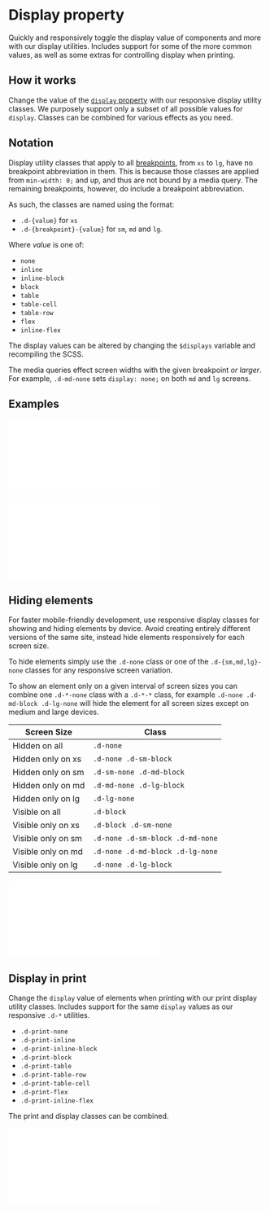 # Display property

Quickly and responsively toggle the display value of components and more with our display utilities. Includes support for some of the more common values, as well as some extras for controlling display when printing.

## How it works

Change the value of the [`display` property](https://developer.mozilla.org/en-US/docs/Web/CSS/display) with our responsive display utility classes. We purposely support only a subset of all possible values for `display`. Classes can be combined for various effects as you need.

## Notation

Display utility classes that apply to all [breakpoints](../../Layout/Overview/Overview.md#responsive-breakpoints), from `xs` to `lg`, have no breakpoint abbreviation in them. This is because those classes are applied from `min-width: 0;` and up, and thus are not bound by a media query. The remaining breakpoints, however, do include a breakpoint abbreviation.

As such, the classes are named using the format:

* `.d-{value}` for `xs`
* `.d-{breakpoint}-{value}` for `sm`, `md` and `lg`.

Where *value* is one of:

* `none`
* `inline`
* `inline-block`
* `block`
* `table`
* `table-cell`
* `table-row`
* `flex`
* `inline-flex`

The display values can be altered by changing the `$displays` variable and recompiling the SCSS.

The media queries effect screen widths with the given breakpoint *or larger*. For example, `.d-md-none` sets `display: none;` on both `md` and `lg` screens.

## Examples

<ContentRack
    fields='
        "preview": {
            "src": "examples/DisplayExamples1.html",
            "type": "link"
        },
        "<html>":{
            "src": "examples/DisplayExamples1.html",
            "type": "content",
            "selector": "#app"
        }
    '
 />

![DisplayExamples1](examples/DisplayExamples1.html)

<ContentRack
    fields='
        "preview": {
            "src": "examples/DisplayExamples2.html",
            "type": "link"
        },
        "<html>":{
            "src": "examples/DisplayExamples2.html",
            "type": "content",
            "selector": "#app"
        }
    '
 />

![DisplayExamples2](examples/DisplayExamples2.html)

## Hiding elements

For faster mobile-friendly development, use responsive display classes for showing and hiding elements by device. Avoid creating entirely different versions of the same site, instead hide elements responsively for each screen size.

To hide elements simply use the `.d-none` class or one of the `.d-{sm,md,lg}-none` classes for any responsive screen variation.

To show an element only on a given interval of screen sizes you can combine one `.d-*-none` class with a `.d-*-*` class, for example `.d-none .d-md-block .d-lg-none` will hide the element for all screen sizes except on medium and large devices.

| Screen Size        | Class |
| ---                |---|
| Hidden on all      | `.d-none` |
| Hidden only on xs  | `.d-none .d-sm-block` |
| Hidden only on sm  | `.d-sm-none .d-md-block` |
| Hidden only on md  | `.d-md-none .d-lg-block` |
| Hidden only on lg  | `.d-lg-none` |
| Visible on all     | `.d-block` |
| Visible only on xs | `.d-block .d-sm-none` |
| Visible only on sm | `.d-none .d-sm-block .d-md-none` |
| Visible only on md | `.d-none .d-md-block .d-lg-none` |
| Visible only on lg | `.d-none .d-lg-block` |

<ContentRack
    fields='
        "preview": {
            "src": "examples/DisplayHidingElements.html",
            "type": "link"
        },
        "<html>":{
            "src": "examples/DisplayHidingElements.html",
            "type": "content",
            "selector": "#app"
        }
    '
 />

![DisplayHidingElements](examples/DisplayHidingElements.html)

## Display in print

Change the `display` value of elements when printing with our print display utility classes. Includes support for the same `display` values as our responsive `.d-*` utilities.

* `.d-print-none`
* `.d-print-inline`
* `.d-print-inline-block`
* `.d-print-block`
* `.d-print-table`
* `.d-print-table-row`
* `.d-print-table-cell`
* `.d-print-flex`
* `.d-print-inline-flex`

The print and display classes can be combined.

<ContentRack
    fields='
        "preview": {
            "src": "examples/DisplayPrint.html",
            "type": "link"
        },
        "<html>":{
            "src": "examples/DisplayPrint.html",
            "type": "content",
            "selector": "#app"
        }
    '
 />

![DisplayPrint](examples/DisplayPrint.html)
